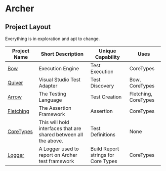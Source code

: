 # Archer

## Project Layout

Everything is in exploration and apt to change.

| Project Name | Short Description | Unique Capability | Uses |
| ------------ | ----------------- | ----------------- | ---- |
| [Bow](https://github.com/ArcherFSharpTesting/Archer.Bow) | Execution Engine | Test Execution | CoreTypes |
| [Quiver](https://github.com/ArcherFSharpTesting/Archer.Quiver) | Visual Studio Test Adapter | Test Discovery | Bow, CoreTypes |
| [Arrow](https://github.com/ArcherFSharpTesting/Archer.Arrow) | The Testing Language | Test Creation | Fletching, CoreTypes |
| [Fletching](https://github.com/ArcherFSharpTesting/Archer.Fletching) | The Assertion Framework | Assertion | CoreTypes |
| [CoreTypes](https://github.com/ArcherFSharpTesting/Archer.CoreTypes) | This will hold interfaces that are shared between all the above. | Test Definitions | None |
| [Logger](https://github.com/ArcherFSharpTesting/Archer.Logger) | A Logger used to report on Archer test framework | Build Report strings for Core Types | CoreTypes |
